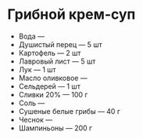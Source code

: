 # Грибной крем-суп

* Вода —
* Душистый перец — 5 шт
* Картофель — 2 шт
* Лавровый лист — 5 шт
* Лук — 1 шт
* Масло оливковое —
* Сельдерей — 1 шт
* Сливки 20% — 100 г
* Соль —
* Сушеные белые грибы — 40 г
* Чеснок —
* Шампиньоны — 200 г
